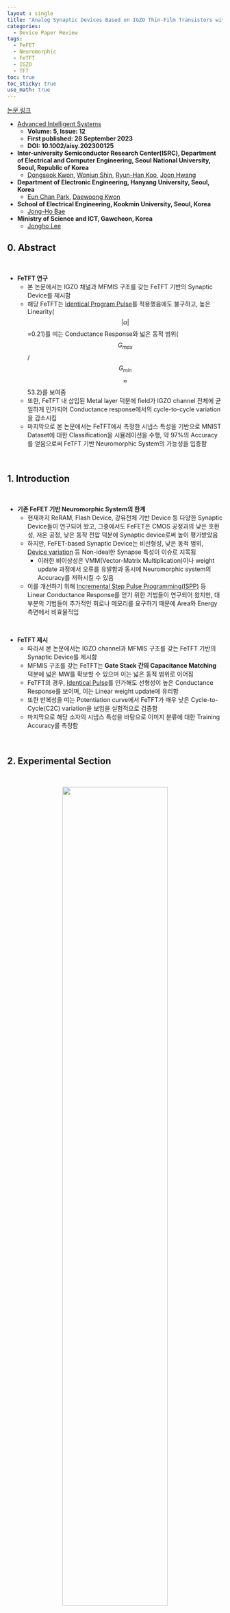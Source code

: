 ```yaml
---
layout : single
title: "Analog Synaptic Devices Based on IGZO Thin-Film Transistors with a Metal–Ferroelectric–Metal–Insulator–Semiconductor Structure for High-Performance Neuromorphic Systems"   
categories: 
  - Device Paper Review
tags:
  - FeFET  
  - Neuromorphic       
  - FeTFT   
  - IGZO    
  - TFT   
toc: true
toc_sticky: true
use_math: true
---
```



[논문 링크](https://advanced.onlinelibrary.wiley.com/doi/full/10.1002/aisy.202300125)         

- [Advanced Intelligent Systems](https://advanced.onlinelibrary.wiley.com/journal/26404567)
  - **Volume: 5, Issue: 12**   
  - **First published: 28 September 2023**   
  - **DOI: 10.1002/aisy.202300125**     
- **Inter-university Semiconductor Research Center(ISRC), Department of Electrical and Computer Engineering, Seoul National University, Seoul, Republic of Korea**      
  - [Dongseok Kwon](https://ieeexplore.ieee.org/author/37089216638), [Wonjun Shin](https://ieeexplore.ieee.org/author/37086992826), [Ryun-Han Koo](https://ieeexplore.ieee.org/author/37089391606), [Joon Hwang](https://ieeexplore.ieee.org/author/37088877534)   
- **Department of Electronic Engineering, Hanyang University, Seoul, Korea**      
  - [Eun Chan Park](https://ieeexplore.ieee.org/author/605152447968478), [Daewoong Kwon](https://ieeexplore.ieee.org/author/37402105900)   
- **School of Electrical Engineering, Kookmin University, Seoul, Korea**   
  - [Jong-Ho Bae](https://ieeexplore.ieee.org/author/37960975600)  
- **Ministry of Science and ICT, Gawcheon, Korea**   
  - [Jongho Lee](https://ieeexplore.ieee.org/author/37085367913)   


## 0. Abstract    

&nbsp;

- **FeTFT 연구**   
  - 본 논문에서는 IGZO 채널과 MFMIS 구조를 갖는 FeTFT 기반의 Synaptic Device를 제시함   
  - 해당 FeTFT는 [Identical Program Pulse](https://miniharu22.github.io/device%20paper%20review/neuro0/#2-experimental)를 적용했음에도 불구하고, 높은 Linearity($$\vert \alpha \vert$$=0.21)를 띠는 Conductance Response와 넓은 동적 범위($$G_{max}$$/$$G_{min}$$ $$\approx$$ 53.2)를 보여줌    
  - 또한, FeTFT 내 삽입된 Metal layer 덕분에 field가 IGZO channel 전체에 균일하게 인가되어 Conductance response에서의 cycle-to-cycle variation을 감소시킴    
  - 마지막으로 본 논문에서는 FeTFT에서 측정한 시냅스 특성을 기반으로 MNIST Dataset에 대한 Classification을 시뮬레이션을 수행, 약 97%의 Accuracy를 얻음으로써 FeTFT 기반 Neuromorphic System의 가능성을 입증함    

&nbsp;

## 1. Introduction   

&nbsp;

- **기존 FeFET 기반 Neuromorphic System의 한계**   
  - 현재까지 ReRAM, Flash Device, 강유전체 기반 Device 등 다양한 Synaptic Device들이 연구되어 왔고, 그중에서도 FeFET은 CMOS 공정과의 낮은 호환성, 저온 공정, 낮은 동작 전압 덕분에 Synaptic device로써 높이 평가받았음   
  - 하지만, FeFET-based Synaptic Device는 비선형성, 낮은 동적 범위, [Device variation](https://miniharu22.github.io/device%20paper%20review/fe1/) 등 Non-ideal한 Synapse 특성이 이슈로 지목됨    
    - 이러한 비이상성은 VMM(Vector-Matrix Multiplication)이나 weight update 과정에서 오류를 유발함과 동시에 Neuromorphic system의 Accuracy를 저하시킬 수 있음   
  - 이를 개선하기 위해 [Incremental Step Pulse Programming(ISPP)](https://miniharu22.github.io/device%20paper%20review/neuro0/) 등 Linear Conductance Response를 얻기 위한 기법들이 연구되어 왔지만, 대부분의 기법들이 추가적인 회로나 메모리를 요구하기 때문에 Area와 Energy 측면에서 비효율적임   

&nbsp;

- **FeTFT 제시**   
  - 따라서 본 논문에서는 IGZO channel과 MFMIS 구조를 갖는 FeTFT 기반의 Synaptic Device를 제시함    
  - MFMIS 구조를 갖는 FeTFT는 **Gate Stack 간의 Capacitance Matching** 덕분에 넓은 MW를 확보할 수 있으며 이는 넓은 동적 범위로 이어짐    
  - FeTFT의 경우, [Identical Pulse](https://miniharu22.github.io/device%20paper%20review/neuro0/#2-experimental)를 인가해도 선형성이 높은 Conductance Response를 보이며, 이는 Linear weight update에 유리함   
  - 또한 반복성을 띠는 Potentiation curve에서 FeTFT가 매우 낮은 Cycle-to-Cycle(C2C) variation을 보임을 실험적으로 검증함    
  - 마지막으로 해당 소자의 시냅스 특성을 바탕으로 이미지 분류에 대한 Training Accuracy를 측정함   

&nbsp;

## 2. Experimental Section    

&nbsp;

<div align="center">
  <img src="/assets/images/Ferro/23.png" width="70%" height="70%" alt=""/>
  <p><em></em></p>
</div>

&nbsp;  

- **MFMIS-FeTFT Process Flow**   
  - 본 논문에서 제안한 MFMIS FeTFT의 Process Flow는 Fig.S15에 제시되며 다음의 과정을 밟음   
    - Bottom Gate로써 45nm TiN을 Buffer Oxide 위에 증착 후 Patterning    
    - 8nm HZO를 강유전층으로 증착    
    - Floating Gate로써 25nm TiN을 증착 후 Patterning    
      - **Bottom Gate와 Floating Gate 사이의 Area Ratio(AR)는 HZO layer에 걸리는 field의 제어를 위해 엔지니어링이 가능**   
    - 강유전성의 유도를 위해 HZO layer는 N2 ambient에서 500°C로 Annealing    
    - 8nm ZrO2를 Insulator Layer로써 증착    
    - RF Sputtering을 통해 a-IGZO를 Channel layer로써 증착 후 Patterning    
      - IGZO는 1시간동안 350°C로 O2 Annealing을 수행    
    - DC Sputtering을 통해 Mo를 S/D eletrode로써 증착      
  - 제작한 FeTFT는 상온에서 [Agilent B1500A](https://miniharu22.github.io/device%20paper%20review/fe2/#2-2-measurement)를 통해 측정 및 분석이 수행됨   

&nbsp;

<div align= 'center'>
    $$X^l = f(X^{l-1}(G_+^l-G_-^l))$$
    <p><em>Active value in the layer</em></p>
</div> 


<div align= 'center'>
    $$\delta^1 = \delta^2(G_+^2-G_-^2)^T f'$$
    <p><em>Delta value in the hidden layer</em></p>
</div> 

&nbsp;

- **neuromorphic System Simulaton**   
  - 측정된 FeTFT의 Synapse 특성을 기반으로 NN Simulation을 Pytorch로 수행    
  - MNIST Image Classification을 위해 (28x28)→(16x16)→(10)의 FC layer를 구축   
  - Training의 batch size는 100으로 설정    
  - Hidden layer에는 ReLU Activation 사용     
    - 1st, 2nd layer의 Activaed value $$X_l$$은 위 첫번째 수식으로 표현됨    
    - $$f$$는 활성화 함수이며, $$G_+^l$$와 $$G_-^l$$는 FeTFT의 Conductance에 해당   
    - $$X^0$$는 Input layer의 matrix로 단순화를 위해 Maximum Conductance는 1로 설정함   
  - Output layer에는 Softmax를 사용   
    - Output lyaer에서는 $$X^2$$와 실제 label을 고려하여 Cross-entropy loss와 $$\delta^2$$를 계산함    
    - Hidden layer에서의 $$\delta^1$$는 위 두번째 수식으로 표현됨    
    - $$f'$$는 ReLU의 도함수이며, $$(G_+^2-G_-^2)^T$$는 Conductance 차이의 전치행렬임    
  - Loss function은 Cross-entropy를 적용   


&nbsp;

## 3. Results & Discussion   
### 3-1. Electrical Characteristics of the FeTFTs   

&nbsp;

<div align="center">
  <img src="/assets/images/Ferro/21.png" width="100%" height="100%" alt=""/>
  <p><em></em></p>
</div>

&nbsp;   

- **IGZO Channel**   
  - Fig.1(a)와 Fig.1(b)는 각각 MFMIS 구조 FeTFT의 3D Schematic과 Source/Drain 사이의 단면도를 보여주며, Fig.1(c)는 TEM 이미지를 나타냄    
  - 본 논문에서 제시한 FeTFT는 Channel material로써 **IGZO**를 사용하는데 이는 저온 공정에서 증착이 가능함    
    - 이전 논문들에 따르면 [HZO의 강유전성을 발현시키기 위해서는 500°C의 Annealing을 수행하는데](https://miniharu22.github.io/device%20paper%20review/fe3/#2-experiments), **IGZO는 500°C보다 낮은 온도에서 증착이 가능함**([2T0C 논문에서는 250°C 라고 설명](https://miniharu22.github.io/device%20paper%20review/TC1/#2-device-fabrication))    
    - 또한, IGZO channel을 사용하는 TFT는 높은 [On/Off current ratio](https://miniharu22.github.io/device%20paper%20review/TC1/#1-introduction)를 보여주는데, **이는 넓은 동적 범위를 확보하는데 유리함**     

&nbsp;

- **Capacitane Matching**
  - FeTFT의 MFMIS 구조에서 Metal-Insulator-Semiconductor(MIS)의 면적($$A_{\text{MOS}}$$)과 Metal-Ferro-Metal(MFM)의 면적($$A_{\text{FE}}$$)간의 비율(Area Ratio, AR)은 엔지니어링이 가능함    
    - **즉, 이는 MIS와 MFM의 Capacitance 비율은 $$A_{\text{MOS}}$$와 $$A_{\text{FE}}$$의 비율로 조절이 가능함을 의미**    
  - **AR($$A_{\text{MOS}}$$ : $$A_{\text{FE}}$$)를 증가시킴으로써 MFM에 걸리는 field의 세기를 증가시켜 강유전체의 분극을 극대화하고, 결과적으로 MW를 향상시킴**   
    - 또한 Capacitance Matching을 적절히 조절하면, [Insulator에 걸리는 field를 감소시켜 소자의 Reliability를 향상시킬 수 있음](https://miniharu22.github.io/device%20paper%20review/fe4/#3-3-feil-field-analysis)     
  - Fig.1(d)는 100kHz 주파수에서의 **PUND(Positive-Up-Negative-Down)** 측정으로 얻은 MFM 구조의 Voltage sweep에 따른 IV 특성을 Plot함   
    - Fig.1(e)는 동일한 PUND 측정 조건에서 전압에 따른 분극 값을 나타내며, 해당 측정 결과에서 잔류 분극($$2P_r$$)은 약 46μC/cm² 으로 나타남    
    - 아래 Fig.S(1)은 Voltage Sweep 범위에 따른 CV curve에 대한 Plot    


&nbsp;

<div align="center">
  <img src="/assets/images/Ferro/22.png" width="80%" height="80%" alt=""/>
  <p><em></em></p>
</div>

&nbsp;  


